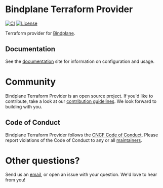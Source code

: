 Bindplane Terraform Provider
==========================

[![CI](https://github.com/observIQ/terraform-provider-bindplane/actions/workflows/ci.yml/badge.svg)](https://github.com/observIQ/terraform-provider-bindplane/actions/workflows/ci.yml)
[![License](https://img.shields.io/badge/License-Apache%202.0-blue.svg)](https://opensource.org/licenses/Apache-2.0)

Terraform provider for [Bindplane](https://github.com/observIQ/bindplane-op).

## Documentation

See the [documentation](https://registry.terraform.io/providers/observIQ/bindplane/latest/docs) site for information on configuration and usage.

# Community

Bindplane Terraform Provider is an open source project. If you'd like to contribute, take a look at our [contribution guidelines](/docs/CONTRIBUTING.md). We look forward to building with you.

## Code of Conduct

Bindplane Terraform Provider follows the [CNCF Code of Conduct](https://github.com/cncf/foundation/blob/master/code-of-conduct.md). Please report violations of the Code of Conduct to any or all [maintainers](/docs/MAINTAINERS.md).

# Other questions?

Send us an [email](mailto:support@observiq.com), or open an issue with your question. We'd love to hear from you!
